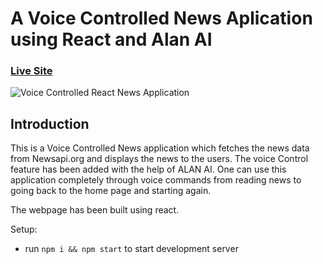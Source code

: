 # A Voice Controlled News Aplication using React and Alan AI

### [Live Site](https://abhijit-voice-news-app.netlify.app/)

![Voice Controlled React News Application]('https://github.com/AbhijitChatterjee007/voice-news-app/blob/master/Screenshot%202020-11-14%20003016.png?raw=true')

## Introduction
 This is a Voice Controlled News application which fetches the news data from Newsapi.org and displays the news to the users. The voice Control feature has been added with the help of ALAN AI. One can use this application completely through voice commands from reading news to going back to the home page and starting again.

 The webpage has been built using react.

Setup:
- run ```npm i && npm start``` to start development server
